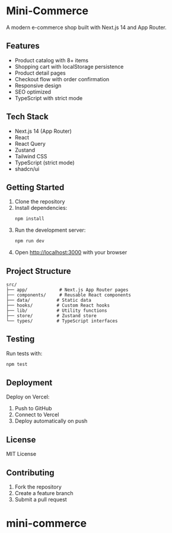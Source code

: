 # Mini-Commerce

A modern e-commerce shop built with Next.js 14 and App Router.

## Features

- Product catalog with 8+ items
- Shopping cart with localStorage persistence
- Product detail pages
- Checkout flow with order confirmation
- Responsive design
- SEO optimized
- TypeScript with strict mode

## Tech Stack

- Next.js 14 (App Router)
- React
- React Query
- Zustand
- Tailwind CSS
- TypeScript (strict mode)
- shadcn/ui

## Getting Started

1. Clone the repository
2. Install dependencies:
   ```bash
   npm install
   ```
3. Run the development server:
   ```bash
   npm run dev
   ```
4. Open [http://localhost:3000](http://localhost:3000) with your browser

## Project Structure

```
src/
├── app/            # Next.js App Router pages
├── components/     # Reusable React components
├── data/          # Static data
├── hooks/         # Custom React hooks
├── lib/           # Utility functions
├── store/         # Zustand store
└── types/         # TypeScript interfaces
```

## Testing

Run tests with:
```bash
npm test
```

## Deployment

Deploy on Vercel:
1. Push to GitHub
2. Connect to Vercel
3. Deploy automatically on push

## License

MIT License

## Contributing

1. Fork the repository
2. Create a feature branch
3. Submit a pull request
# mini-commerce
